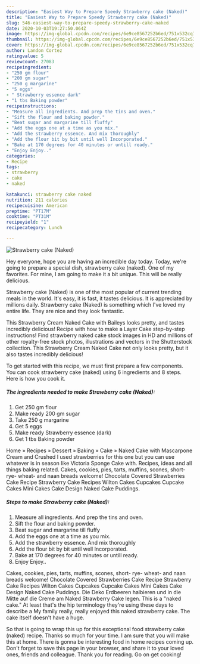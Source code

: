 ```yaml
---
description: "Easiest Way to Prepare Speedy Strawberry cake (Naked)"
title: "Easiest Way to Prepare Speedy Strawberry cake (Naked)"
slug: 546-easiest-way-to-prepare-speedy-strawberry-cake-naked
date: 2020-10-03T19:27:50.064Z
image: https://img-global.cpcdn.com/recipes/6e9ce8567252b6ed/751x532cq70/strawberry-cake-naked-recipe-main-photo.jpg
thumbnail: https://img-global.cpcdn.com/recipes/6e9ce8567252b6ed/751x532cq70/strawberry-cake-naked-recipe-main-photo.jpg
cover: https://img-global.cpcdn.com/recipes/6e9ce8567252b6ed/751x532cq70/strawberry-cake-naked-recipe-main-photo.jpg
author: Landon Cortez
ratingvalue: 5
reviewcount: 27083
recipeingredient:
- "250 gm flour"
- "200 gm sugar"
- "250 g margarine"
- "5 eggs"
- " Strawberry essence dark"
- "1 tbs Baking powder"
recipeinstructions:
- "Measure all ingredients. And prep the tins and oven."
- "Sift the flour and baking powder."
- "Beat sugar and margarine till fluffy"
- "Add the eggs one at a time as you mix."
- "Add the strawberry essence. And mix thoroughly"
- "Add the flour bit by bit until well Incorporated."
- "Bake at 170 degrees for 40 minutes or untill ready."
- "Enjoy Enjoy.."
categories:
- Recipe
tags:
- strawberry
- cake
- naked

katakunci: strawberry cake naked 
nutrition: 211 calories
recipecuisine: American
preptime: "PT17M"
cooktime: "PT31M"
recipeyield: "1"
recipecategory: Lunch

---
```



![Strawberry cake (Naked)](https://img-global.cpcdn.com/recipes/6e9ce8567252b6ed/751x532cq70/strawberry-cake-naked-recipe-main-photo.jpg)

Hey everyone, hope you are having an incredible day today. Today, we're going to prepare a special dish, strawberry cake (naked). One of my favorites. For mine, I am going to make it a bit unique. This will be really delicious.

Strawberry cake (Naked) is one of the most popular of current trending meals in the world. It's easy, it is fast, it tastes delicious. It is appreciated by millions daily. Strawberry cake (Naked) is something which I've loved my entire life. They are nice and they look fantastic.

This Strawberry Cream Naked Cake with Baileys looks pretty, and tastes incredibly delicious! Recipe with how to make a Layer Cake step-by-step instructions! Find strawberry naked cake stock images in HD and millions of other royalty-free stock photos, illustrations and vectors in the Shutterstock collection. This Strawberry Cream Naked Cake not only looks pretty, but it also tastes incredibly delicious!


To get started with this recipe, we must first prepare a few components. You can cook strawberry cake (naked) using 6 ingredients and 8 steps. Here is how you cook it.

<!--inarticleads1-->

##### The ingredients needed to make Strawberry cake (Naked):

1. Get 250 gm flour
1. Make ready 200 gm sugar
1. Take 250 g margarine
1. Get 5 eggs
1. Make ready  Strawberry essence (dark)
1. Get 1 tbs Baking powder


Home » Recipes » Dessert » Baking » Cake » Naked Cake with Mascarpone Cream and Crushed I used strawberries for this one but you can use whatever is in season like Victoria Sponge Cake with. Recipes, ideas and all things baking related. Cakes, cookies, pies, tarts, muffins, scones, short- rye- wheat- and naan breads welcome! Chocolate Covered Strawberries Cake Recipe Strawberry Cake Recipes Wilton Cakes Cupcakes Cupcake Cakes Mini Cakes Cake Design Naked Cake Puddings. 

<!--inarticleads2-->

##### Steps to make Strawberry cake (Naked):

1. Measure all ingredients. And prep the tins and oven.
1. Sift the flour and baking powder.
1. Beat sugar and margarine till fluffy
1. Add the eggs one at a time as you mix.
1. Add the strawberry essence. And mix thoroughly
1. Add the flour bit by bit until well Incorporated.
1. Bake at 170 degrees for 40 minutes or untill ready.
1. Enjoy Enjoy..


Cakes, cookies, pies, tarts, muffins, scones, short- rye- wheat- and naan breads welcome! Chocolate Covered Strawberries Cake Recipe Strawberry Cake Recipes Wilton Cakes Cupcakes Cupcake Cakes Mini Cakes Cake Design Naked Cake Puddings. Die Deko Erdbeeren halbieren und in die Mitte auf die Creme am Naked Strawberry Cake legen. This is a &#34;naked cake.&#34; At least that&#39;s the hip terminology they&#39;re using these days to describe a My family really, really enjoyed this naked strawberry cake. The cake itself doesn&#39;t have a huge. 

So that is going to wrap this up for this exceptional food strawberry cake (naked) recipe. Thanks so much for your time. I am sure that you will make this at home. There is gonna be interesting food in home recipes coming up. Don't forget to save this page in your browser, and share it to your loved ones, friends and colleague. Thank you for reading. Go on get cooking!
